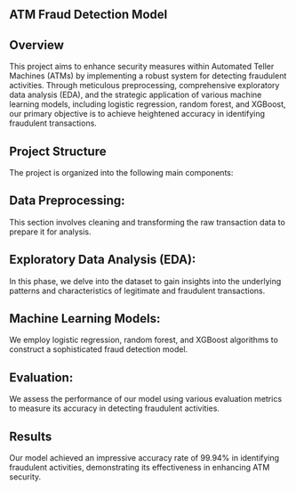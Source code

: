 ## ATM Fraud Detection Model
## Overview
This project aims to enhance security measures within Automated Teller Machines (ATMs) by implementing a robust system for detecting fraudulent activities. Through meticulous preprocessing, comprehensive exploratory data analysis (EDA), and the strategic application of various machine learning models, including logistic regression, random forest, and XGBoost, our primary objective is to achieve heightened accuracy in identifying fraudulent transactions.

## Project Structure
The project is organized into the following main components:

## Data Preprocessing: 
This section involves cleaning and transforming the raw transaction data to prepare it for analysis.

## Exploratory Data Analysis (EDA): 
In this phase, we delve into the dataset to gain insights into the underlying patterns and characteristics of legitimate and fraudulent transactions.

## Machine Learning Models: 
We employ logistic regression, random forest, and XGBoost algorithms to construct a sophisticated fraud detection model.

## Evaluation: 
We assess the performance of our model using various evaluation metrics to measure its accuracy in detecting fraudulent activities.

## Results
Our model achieved an impressive accuracy rate of 99.94% in identifying fraudulent activities, demonstrating its effectiveness in enhancing ATM security.

